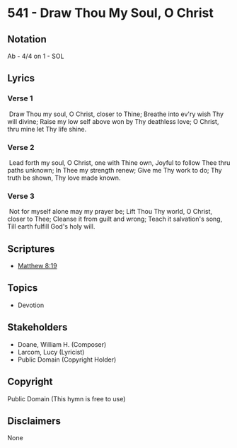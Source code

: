 # 541 - Draw Thou My Soul, O Christ

## Notation

Ab - 4/4 on 1 - SOL

## Lyrics

### Verse 1

 Draw Thou my soul, O Christ, closer to Thine; Breathe into ev'ry wish Thy will divine; Raise my low self above won by Thy deathless love; O Christ, thru mine let Thy life shine. 

### Verse 2

 Lead forth my soul, O Christ, one with Thine own, Joyful to follow Thee thru paths unknown; In Thee my strength renew; Give me Thy work to do; Thy truth be shown, Thy love made known.

### Verse 3

 Not for myself alone may my prayer be; Lift Thou Thy world, O Christ, closer to Thee; Cleanse it from guilt and wrong; Teach it salvation's song, Till earth fulfill God's holy will. 


## Scriptures

- [Matthew 8:19](https://www.biblegateway.com/passage/?search=Matthew%208%3A19)

## Topics

- Devotion

## Stakeholders

- Doane, William H. (Composer)
- Larcom, Lucy (Lyricist)
- Public Domain (Copyright Holder)

## Copyright

Public Domain
(This hymn is free to use)

## Disclaimers

None

